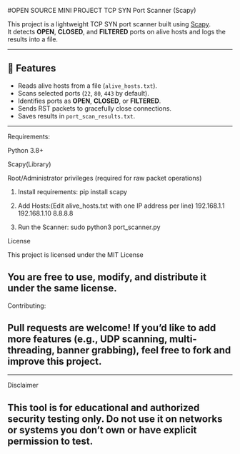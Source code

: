 #OPEN SOURCE MINI PROJECT TCP SYN Port Scanner (Scapy)

This project is a lightweight TCP SYN port scanner built using [Scapy](https://scapy.readthedocs.io/en/latest/).  
It detects **OPEN**, **CLOSED**, and **FILTERED** ports on alive hosts and logs the results into a file.  

---

## 📌 Features
- Reads alive hosts from a file (`alive_hosts.txt`).
- Scans selected ports (`22`, `80`, `443` by default).
- Identifies ports as **OPEN**, **CLOSED**, or **FILTERED**.
- Sends RST packets to gracefully close connections.
- Saves results in `port_scan_results.txt`.

---
Requirements:

Python 3.8+

Scapy(Library)

Root/Administrator privileges (required for raw packet operations)

1) Install requirements:
 pip install scapy

2) Add Hosts:(Edit alive_hosts.txt with one IP address per line)
192.168.1.1
192.168.1.10
8.8.8.8
3) Run the Scanner:
sudo python3 port_scanner.py

License

This project is licensed under the MIT License

You are free to use, modify, and distribute it under the same license.
-----------------------------------------------------------------------------------------------------------------------------------------------------------------------
Contributing:

Pull requests are welcome! If you’d like to add more features (e.g., UDP scanning, multi-threading, banner grabbing), feel free to fork and improve this project.
------------------------------------------------------------------------------------------------------------------------------------------------------------------------
-------------------------------------------------------------------------------------------------------------------------------------
Disclaimer

This tool is for educational and authorized security testing only.
Do not use it on networks or systems you don’t own or have explicit permission to test.
-------------------------------------------------------------------------------------------------------------------------------------
